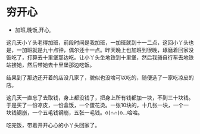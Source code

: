 # 穷开心
- 加班,晚饭,开心,

这几天小丫头老得加班，前段时间是我加班，一加班就到十一二点，这回小丫头也是，一加班就是九十点钟，偶尔还十一点。昨天晚上也加班到很晚，琢磨着回家没饭吃了，打算去十里堡那边吃。让小丫头坐地铁到十里堡，然后我骑自行车去地铁站接她，然后带她去十里堡那边吃饭。

结果到了那边还开着的店没几家了，貌似也没啥可以吃的，随便选了一家吃凉皮的店。

这几天一直忘了去取钱，身上都没钱了，把身上所有钱都加一块，不到三十块钱。于是买了一份凉皮，一份盒饭，一个蛋花烫。一张10块的，十几张一块，一个一块钱钢崩，一个五毛钱钢崩，五张一毛钱。o(∩∩)o...哈哈。

吃完饭，带着开开心心的小丫头回家了。